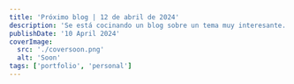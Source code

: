 ```yaml
---
title: 'Próximo blog | 12 de abril de 2024'
description: 'Se está cocinando un blog sobre un tema muy interesante. Espero que estés esperándolo.'
publishDate: '10 April 2024'
coverImage:
  src: './coversoon.png'
  alt: 'Soon'
tags: ['portfolio', 'personal']
---
```

